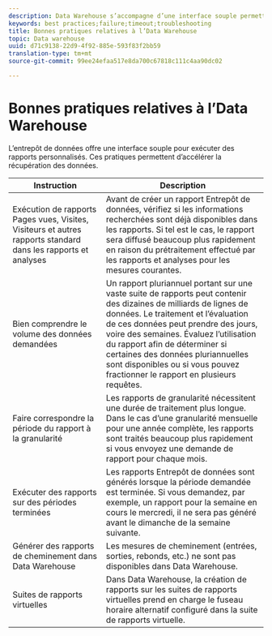 ```yaml
---
description: Data Warehouse s’accompagne d’une interface souple permettant d’exécuter des rapports personnalisés. Ces pratiques permettent d’accélérer la récupération des données.
keywords: best practices;failure;timeout;troubleshooting
title: Bonnes pratiques relatives à l’Data Warehouse
topic: Data warehouse
uuid: d71c9138-22d9-4f92-885e-593f83f2bb59
translation-type: tm+mt
source-git-commit: 99ee24efaa517e8da700c67818c111c4aa90dc02

---
```



# Bonnes pratiques relatives à l’Data Warehouse

L’entrepôt de données offre une interface souple pour exécuter des rapports personnalisés. Ces pratiques permettent d’accélérer la récupération des données.



| Instruction | Description |
|--- |--- |
| Exécution de rapports Pages vues, Visites, Visiteurs et autres rapports standard dans les rapports et analyses | Avant de créer un rapport Entrepôt de données, vérifiez si les informations recherchées sont déjà disponibles dans les rapports. Si tel est le cas, le rapport sera diffusé beaucoup plus rapidement en raison du prétraitement effectué par les rapports et analyses pour les mesures courantes. |
| Bien comprendre le volume des données demandées | Un rapport pluriannuel portant sur une vaste suite de rapports peut contenir des dizaines de milliards de lignes de données. Le traitement et l’évaluation de ces données peut prendre des jours, voire des semaines. Évaluez l’utilisation du rapport afin de déterminer si certaines des données pluriannuelles sont disponibles ou si vous pouvez fractionner le rapport en plusieurs requêtes. |
| Faire correspondre la période du rapport à la granularité | Les rapports de granularité nécessitent une durée de traitement plus longue. Dans le cas d’une granularité mensuelle pour une année complète, les rapports sont traités beaucoup plus rapidement si vous envoyez une demande de rapport pour chaque mois. |
| Exécuter des rapports sur des périodes terminées | Les rapports Entrepôt de données sont générés lorsque la période demandée est terminée. Si vous demandez, par exemple, un rapport pour la semaine en cours le mercredi, il ne sera pas généré avant le dimanche de la semaine suivante. |
| Générer des rapports de cheminement dans Data Warehouse | Les mesures de cheminement (entrées, sorties, rebonds, etc.) ne sont pas disponibles dans Data Warehouse. |
| Suites de rapports virtuelles | Dans Data Warehouse, la création de rapports sur les suites de rapports virtuelles prend en charge le fuseau horaire alternatif configuré dans la suite de rapports virtuelle. |
